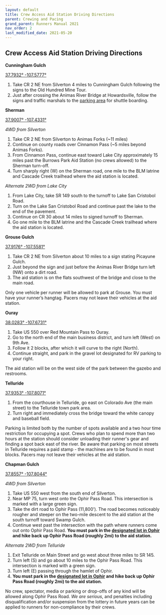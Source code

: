```yaml
---
layout: default
title: Crew Access Aid Station Driving Directions
parent: Crewing and Pacing
grand_parent: Runners Manual 2021
nav_order: 2
last_modified_date: 2021-05-20
---
```

## Crew Access Aid Station Driving Directions

**Cunningham Gulch**

[37.7932° -107.5777°](https://goo.gl/maps/FrzuVwgTtBwPmu947)

1. Take CR 2 NE from Silverton 4 miles to Cunningham Gulch following the signs to the Old Hundred Mine Tour.
2. Just after crossing the Animas River Bridge at Howardsville, follow the signs and traffic marshals to the [parking area](https://goo.gl/maps/asAvBXAm16RrnKaq8) for shuttle boarding.

**Sherman**

[37.9007° -107.4331°](https://goo.gl/maps/wvw8cQojQ5UJJGGZ9)
 
*4WD from Silverton*
1. Take CR 2 NE from Silverton to Animas Forks (~11 miles) 
2. Continue on county roads over Cinnamon Pass (~5 miles beyond Animas Forks).
3. From Cinnamon Pass, continue east toward Lake City approximately 15 miles past the Burrows Park Aid Station (no crews allowed) to the Sherman turn-off. 
4. Turn sharply right (W) on the Sherman road, one mile to the BLM latrine and Cascade Creek trailhead where the aid station is located.
 
*Alternate 2WD from Lake City*
1. From Lake City, take SR 149 south to the turnoff to Lake San Cristobol Road. 
2. Turn on the Lake San Cristobol Road and continue past the lake to the end of the pavement. 
3. Continue on CR 30 about 14 miles to signed turnoff to Sherman. 
4. Go one mile to the BLM latrine and the Cascade Creek trailhead where the aid station is located.
 
**Grouse Gulch**

[37.9176° -107.5581°](https://goo.gl/maps/EgspjdZY6oQSx7zN6)

1. Take CR 2 NE from Silverton about 10 miles to a sign stating Picayune Gulch. 
2. Just beyond the sign and just before the Animas River Bridge turn left (NW) onto a dirt road. 
3. The aid station is on the flats southwest of the bridge and close to the main road. 
 
Only one vehicle per runner will be allowed to park at Grouse. You must have your runner’s hangtag. Pacers may not leave their vehicles at the aid station.

**Ouray**

[38.0283° -107.6731°](https://goo.gl/maps/ufaAvirhxbX6yQKy6)

1. Take US 550 over Red Mountain Pass to Ouray. 
2. Go to the north end of the main business district, and turn left (West) on 9th Ave. 
3. Follow it 2 blocks, after which it will curve to the right (North). 
4. Continue straight, and park in the gravel lot designated for RV parking to your right. 
 
The aid station will be on the west side of the park between the gazebo and restrooms.

**Telluride**

[37.9353° -107.8071°](https://goo.gl/maps/K8tiJXLs6gsjR9688)
 
1. From the courthouse in Telluride, go east on Colorado Ave (the main street) to the Telluride town park area. 
2. Turn right and immediately cross the bridge toward the white canopy and baseball field. 
 
Parking is limited both by the number of spots available and a two hour time restriction for occupying a spot. Crews who plan to spend more than two hours at the station should consider unloading their runner's gear and finding a spot back east of the river. Be aware that parking on most streets in Telluride requires a paid stamp - the machines are to be found in most blocks. Pacers may not leave their vehicles at the aid station.

**Chapman Gulch**

[37.8557° -107.8044°](https://goo.gl/maps/w3TvZ8N1m27YwnXL7)
 
*4WD from Silverton*
1. Take US 550 west from the south end of Silverton. 
2. Near MP 75, turn west onto the Ophir Pass Road. This intersection is marked with a large green sign. 
3. Take the dirt road to Ophir Pass (11,800’). The road becomes noticeably rougher and steeper on the two-mile descent to the aid station at the south turnoff toward Swamp Gulch.
4. Continue west past the intersection with the path where runners come out onto Ophir Pass Road. **You must park in the [designated lot in Ophir](https://goo.gl/maps/Z4T8wmra9VL1ys6P9) and hike back up Ophir Pass Road (roughly 2mi) to the aid station.**
 
*Alternate 2WD from Telluride*
1. Exit Telluride on Main Street and go west about three miles to SR 145. 
2. Turn left (S) and go about 10 miles to the Ophir Pass Road. This intersection is marked with a green sign. 
3. Turn left (E) passing through the hamlet of Ophir.
4. **You must park in the [designated lot in Ophir](https://goo.gl/maps/Z4T8wmra9VL1ys6P9) and hike back up Ophir Pass Road (roughly 2mi) to the aid station.**
 
No crew, spectator, media or parking or drop-offs of any kind will be allowed along Ophir Pass Road. *We are serious*, and penalties including disqualification and/or suspension from the lottery in future years can be applied to runners for non-compliance by their crews.
